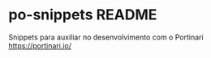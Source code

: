 # po-snippets README

Snippets para auxiliar no desenvolvimento com o Portinari
https://portinari.io/
